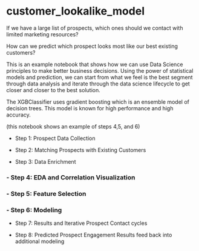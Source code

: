 # customer_lookalike_model

If we have a large list of prospects, which ones should we contact with limited marketing resources?

How can we predict which prospect looks most like our best existing customers?

This is an example notebook that shows how we can use Data Science principles to make better business decisions. Using the power of statistical models and prediction, we can start from what we feel is the best segment through data analysis and iterate through the data science lifecycle to get closer and closer to the best solution.

The XGBClassifier uses gradient boosting which is an ensemble model of decision trees.  This model is known for high performance and high accuracy.

(this notebook shows an example of steps 4,5, and 6)

 - Step 1: Prospect Data Collection

 - Step 2: Matching Prospects with Existing Customers

 - Step 3: Data Enrichment

### - Step 4: EDA and Correlation Visualization

### - Step 5: Feature Selection

### - Step 6: Modeling

 - Step 7: Results and Iterative Prospect Contact cycles

 - Step 8: Predicted Prospect Engagement Results feed back into additional modeling


